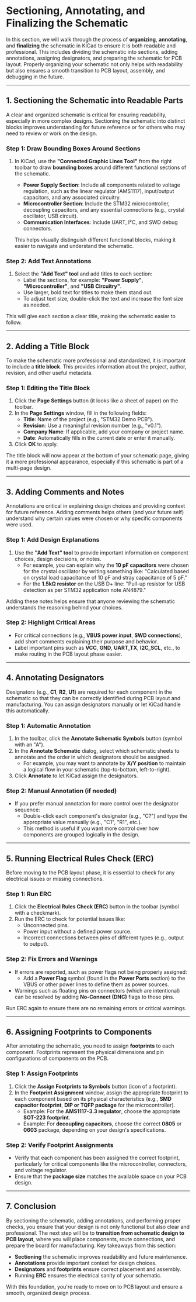 # Sectioning, Annotating, and Finalizing the Schematic

In this section, we will walk through the process of **organizing**, **annotating**, and **finalizing** the schematic in KiCad to ensure it is both readable and professional. This includes dividing the schematic into sections, adding annotations, assigning designators, and preparing the schematic for PCB layout. Properly organizing your schematic not only helps with readability but also ensures a smooth transition to PCB layout, assembly, and debugging in the future.

---

## **1. Sectioning the Schematic into Readable Parts**

A clear and organized schematic is critical for ensuring readability, especially in more complex designs. Sectioning the schematic into distinct blocks improves understanding for future reference or for others who may need to review or work on the design.

### **Step 1: Draw Bounding Boxes Around Sections**
1. In KiCad, use the **"Connected Graphic Lines Tool"** from the right toolbar to draw **bounding boxes** around different functional sections of the schematic.
   - **Power Supply Section**: Include all components related to voltage regulation, such as the linear regulator (AMS1117), input/output capacitors, and any associated circuitry.
   - **Microcontroller Section**: Include the STM32 microcontroller, decoupling capacitors, and any essential connections (e.g., crystal oscillator, USB circuit).
   - **Communication Interfaces**: Include UART, I²C, and SWD debug connectors.

   This helps visually distinguish different functional blocks, making it easier to navigate and understand the schematic.

### **Step 2: Add Text Annotations**
1. Select the **"Add Text" tool** and add titles to each section:
   - Label the sections, for example: **"Power Supply"**, **"Microcontroller"**, and **"USB Circuitry"**.
   - Use larger, bold text for titles to make them stand out.
   - To adjust text size, double-click the text and increase the font size as needed.

This will give each section a clear title, making the schematic easier to follow.

---

## **2. Adding a Title Block**

To make the schematic more professional and standardized, it is important to include a **title block**. This provides information about the project, author, revision, and other useful metadata.

### **Step 1: Editing the Title Block**
1. Click the **Page Settings** button (it looks like a sheet of paper) on the toolbar.
2. In the **Page Settings** window, fill in the following fields:
   - **Title**: Name of the project (e.g., "STM32 Demo PCB").
   - **Revision**: Use a meaningful revision number (e.g., "v0.1").
   - **Company Name**: If applicable, add your company or project name.
   - **Date**: Automatically fills in the current date or enter it manually.
3. Click **OK** to apply.

The title block will now appear at the bottom of your schematic page, giving it a more professional appearance, especially if this schematic is part of a multi-page design.

---

## **3. Adding Comments and Notes**

Annotations are critical in explaining design choices and providing context for future reference. Adding comments helps others (and your future self) understand why certain values were chosen or why specific components were used.

### **Step 1: Add Design Explanations**
1. Use the **"Add Text" tool** to provide important information on component choices, design decisions, or notes.
   - For example, you can explain why the **10 pF capacitors** were chosen for the crystal oscillator by writing something like: "Calculated based on crystal load capacitance of 10 pF and stray capacitance of 5 pF."
   - For the **1.5kΩ resistor** on the USB D+ line: "Pull-up resistor for USB detection as per STM32 application note AN4879."

Adding these notes helps ensure that anyone reviewing the schematic understands the reasoning behind your choices.

### **Step 2: Highlight Critical Areas**
- For critical connections (e.g., **VBUS power input**, **SWD connections**), add short comments explaining their purpose and behavior.
- Label important pins such as **VCC**, **GND**, **UART_TX**, **I2C_SCL**, etc., to make routing in the PCB layout phase easier.

---

## **4. Annotating Designators**

Designators (e.g., **C1**, **R2**, **U1**) are required for each component in the schematic so that they can be correctly identified during PCB layout and manufacturing. You can assign designators manually or let KiCad handle this automatically.

### **Step 1: Automatic Annotation**
1. In the toolbar, click the **Annotate Schematic Symbols** button (symbol with an "A").
2. In the **Annotate Schematic** dialog, select which schematic sheets to annotate and the order in which designators should be assigned.
   - For example, you may want to annotate by **X/Y position** to maintain a logical flow in your schematic (top-to-bottom, left-to-right).
3. Click **Annotate** to let KiCad assign the designators.

### **Step 2: Manual Annotation (if needed)**
- If you prefer manual annotation for more control over the designator sequence:
   - Double-click each component's designator (e.g., "C?") and type the appropriate value manually (e.g., "C1", "R1", etc.).
   - This method is useful if you want more control over how components are grouped logically in the design.

---

## **5. Running Electrical Rules Check (ERC)**

Before moving to the PCB layout phase, it is essential to check for any electrical issues or missing connections.

### **Step 1: Run ERC**
1. Click the **Electrical Rules Check (ERC)** button in the toolbar (symbol with a checkmark).
2. Run the ERC to check for potential issues like:
   - Unconnected pins.
   - Power input without a defined power source.
   - Incorrect connections between pins of different types (e.g., output to output).

### **Step 2: Fix Errors and Warnings**
- If errors are reported, such as power flags not being properly assigned:
   - Add a **Power Flag** symbol (found in the **Power Ports** section) to the VBUS or other power lines to define them as power sources.
- Warnings such as floating pins on connectors (which are intentional) can be resolved by adding **No-Connect (DNC)** flags to those pins.

Run ERC again to ensure there are no remaining errors or critical warnings.

---

## **6. Assigning Footprints to Components**

After annotating the schematic, you need to assign **footprints** to each component. Footprints represent the physical dimensions and pin configurations of components on the PCB.

### **Step 1: Assign Footprints**
1. Click the **Assign Footprints to Symbols** button (icon of a footprint).
2. In the **Footprint Assignment** window, assign the appropriate footprint to each component based on its physical characteristics (e.g., **SMD capacitor footprint**, **DIP or TQFP package** for the microcontroller).
   - Example: For the **AMS1117-3.3 regulator**, choose the appropriate **SOT-223 footprint**.
   - Example: For **decoupling capacitors**, choose the correct **0805** or **0603** package, depending on your design's specifications.

### **Step 2: Verify Footprint Assignments**
- Verify that each component has been assigned the correct footprint, particularly for critical components like the microcontroller, connectors, and voltage regulator.
- Ensure that the **package size** matches the available space on your PCB design.

---

## **7. Conclusion**

By sectioning the schematic, adding annotations, and performing proper checks, you ensure that your design is not only functional but also clear and professional. The next step will be to **transition from schematic design to PCB layout**, where you will place components, route connections, and prepare the board for manufacturing. Key takeaways from this section:
- **Sectioning** the schematic improves readability and future maintenance.
- **Annotations** provide important context for design choices.
- **Designators** and **footprints** ensure correct placement and assembly.
- Running **ERC** ensures the electrical sanity of your schematic.

With this foundation, you're ready to move on to PCB layout and ensure a smooth, organized design process.